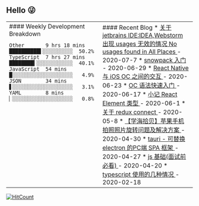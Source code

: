 ## Hello 😜
<table>
<tr>
<td valign="top" width="50%">
#### Weekly Development Breakdown  

```text
Other       9 hrs 18 mins  ██████████▌░░░░░░░░░░  50.2%
TypeScript  7 hrs 27 mins  ████████▍░░░░░░░░░░░░  40.1%
JavaScript  54 mins        █░░░░░░░░░░░░░░░░░░░░   4.9%
JSON        34 mins        ▋░░░░░░░░░░░░░░░░░░░░   3.1%
YAML        8 mins         ▏░░░░░░░░░░░░░░░░░░░░   0.8%
```

</td>
<td valign="top" width="50%">
#### Recent Blog  
* <a href='http://www.cnblogs.com/Grewer/p/13262390.html' target='_blank'>关于 jetbrains IDE:IDEA,Webstorm 出现 usages 无效的情况 No usages found in All Places </a> - 2020-07-7 
* <a href='http://www.cnblogs.com/Grewer/p/13211077.html' target='_blank'>snowpack 入门 </a> - 2020-06-29 
* <a href='http://www.cnblogs.com/Grewer/p/13182837.html' target='_blank'>React Native 与 iOS OC 之间的交互 </a> - 2020-06-23 
* <a href='http://www.cnblogs.com/Grewer/p/13152374.html' target='_blank'>OC 语法快速入门 </a> - 2020-06-17 
* <a href='http://www.cnblogs.com/Grewer/p/13025589.html' target='_blank'>小记 React Element 类型 </a> - 2020-06-1 
* <a href='http://www.cnblogs.com/Grewer/p/12852465.html' target='_blank'>关于 redux connect </a> - 2020-05-8 
* <a href='http://www.cnblogs.com/Grewer/p/12811843.html' target='_blank'>【学海拾贝】苹果手机拍照照片旋转问题及解决方案 </a> - 2020-04-30 
* <a href='http://www.cnblogs.com/Grewer/p/12789261.html' target='_blank'>tauri - 可替换 electron 的PC端 SPA 框架 </a> - 2020-04-27 
* <a href='http://www.cnblogs.com/Grewer/p/12736953.html' target='_blank'>js 基础(面试前必看) </a> - 2020-04-20 
* <a href='http://www.cnblogs.com/Grewer/p/12327989.html' target='_blank'>typescript 使用的几种情况 </a> - 2020-02-18 

</td>
</tr>
</table>


[![HitCount](http://hits.dwyl.com/grewer@grewercn/Grew'er.svg)](http://hits.dwyl.com/grewer@grewercn/Grew'er)
